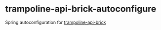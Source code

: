 # trampoline-api-brick-autoconfigure

Spring autoconfiguration for [trampoline-api-brick](../trampoline-api-brick)

